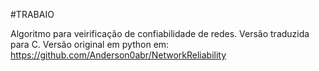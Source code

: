 #TRABAIO

Algoritmo para veirificação de confiabilidade de redes.
Versão traduzida para C.
Versão original em python em: https://github.com/Anderson0abr/NetworkReliability
